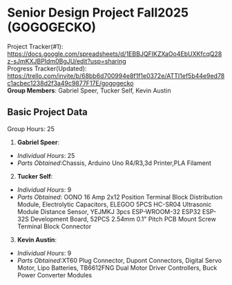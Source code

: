 # Senior Design Project Fall2025 (GOGOGECKO)
Project Tracker(#1):
<br/>
https://docs.google.com/spreadsheets/d/1EBBJQFIKZXaOo4EbUXKfcqQ28z-sJmKXJBPIdm0BgJU/edit?usp=sharing
<br/>
Progress Tracker(Updated):
<br/>
https://trello.com/invite/b/68bb6d700994e8f1f1e0372e/ATTI1ef5b44e9ed78c1acbec1238d2f3a49c9877F17E/gogogecko
<br/>
**Group Members**: Gabriel Speer, Tucker Self, Kevin Austin
## Basic Project Data
Group Hours: 25
<br/>
1. **Gabriel Speer**: 
  - *Individual Hours*: 25
  - *Parts Obtained*:Chassis, Arduino Uno R4/R3,3d Printer,PLA Filament
2. **Tucker Self**: 
  - *Individual Hours*: 9
  - *Parts Obtained*: OONO 16 Amp 2x12 Position Terminal Block Distribution Module, Electrolytic Capacitors, ELEGOO 5PCS HC-SR04 Ultrasonic Module Distance Sensor, YEJMKJ 3pcs ESP-WROOM-32 ESP32 ESP-32S Development Board, 52PCS 2.54mm 0.1" Pitch PCB Mount Screw Terminal Block Connector
3. **Kevin Austin**: 
  - *Individual Hours*: 9
  - *Parts Obtained*:XT60 Plug Connector, Dupont Connectors, Digital Servo Motor, Lipo Batteries, TB6612FNG Dual Motor Driver Controllers, Buck Power Converter Modules
